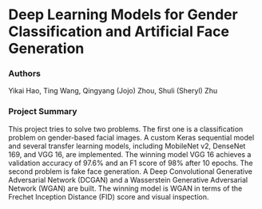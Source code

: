 # Deep Learning Models for Gender Classification and Artificial Face Generation

### Authors
Yikai Hao, Ting Wang, Qingyang (Jojo) Zhou, Shuli (Sheryl) Zhu

### Project Summary
This project tries to solve two problems. The first one is a classification problem on gender-based facial images. A custom Keras sequential model and several transfer learning models, including MobileNet v2, DenseNet 169, and VGG 16, are implemented. The winning model VGG 16 achieves a validation accuracy of 97.6% and an F1 score of 98% after 10 epochs. The second problem is fake face generation. A Deep Convolutional Generative Adversarial Network (DCGAN) and a Wasserstein Generative Adversarial Network (WGAN) are built. The winning model is WGAN in terms of the Frechet Inception Distance (FID) score and visual inspection.
